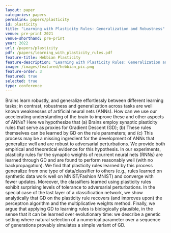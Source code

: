 ```yaml
---
layout: paper
categories: papers
permalink: papers/plasticity
id: plasticity
title: "Learning with Plasticity Rules: Generalization and Robustness"
venue: pre-print 2021
venue-shorthand: pre-print
year: 2022
url: /papers/plasticity
pdf: /papers/learning_with_plasticity_rules.pdf
feature-title: Hebbian Plasticity
feature-description: "Learning with Plasticity Rules: Generalization and Robustness"
image: /images/featured/hebbian_pic.png
feature-order: 3
featured: true
selected: true
type: conference
---
```


Brains learn robustly, and generalize effortlessly between different learning
tasks; in contrast, robustness and generalization across tasks are well known
weaknesses of artificial neural nets (ANNs). How can we use our accelerating
understanding of the brain to improve these and other aspects of ANNs?
Here we hypothesize that (a) Brains employ synaptic plasticity rules that
serve as proxies for Gradient Descent (GD); (b) These rules themselves
can be learned by GD on the rule parameters; and (c) This process may
be a missing ingredient for the development of ANNs that generalize well
and are robust to adversarial perturbations. We provide both empirical
and theoretical evidence for this hypothesis. In our experiments, plasticity
rules for the synaptic weights of recurrent neural nets (RNNs) are learned
through GD and are found to perform reasonably well (with no backpropagation). We find that plasticity rules learned by this process generalize from
one type of data/classifier to others (e.g., rules learned on synthetic data
work well on MNIST/Fashion MNIST) and converge with fewer updates.
Moreover, the classifiers learned using plasticity rules exhibit surprising
levels of tolerance to adversarial perturbations. In the special case of the
last layer of a classification network, we show analytically that GD on the
plasticity rule recovers (and improves upon) the perceptron algorithm and
the multiplicative weights method. Finally, we argue that applying GD to
learning rules is biologically plausible, in the sense that it can be learned
over evolutionary time: we describe a genetic setting where natural selection
of a numerical parameter over a sequence of generations provably simulates
a simple variant of GD.